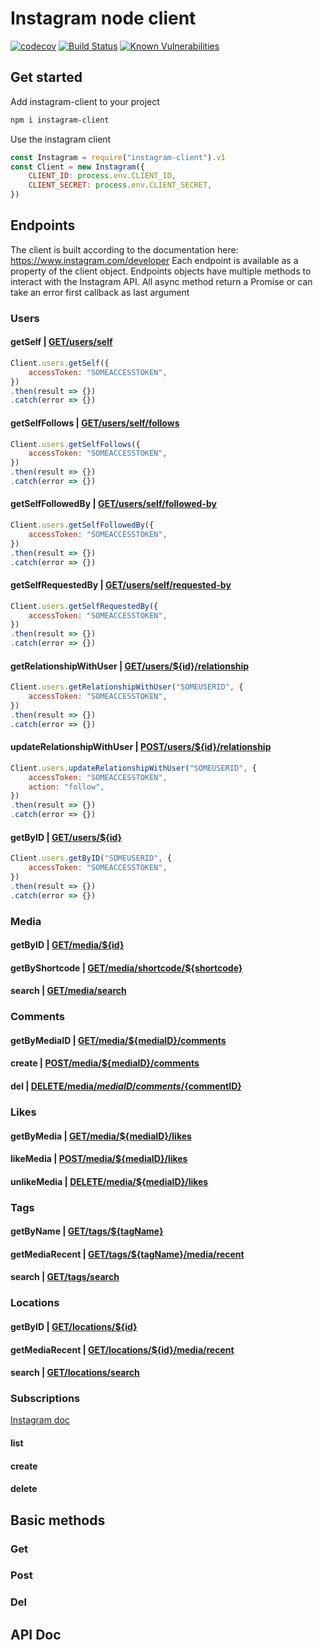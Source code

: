 # Instagram node client
[![codecov](https://codecov.io/gh/francoispqt/instagram-node-client/branch/master/graph/badge.svg)](https://codecov.io/gh/francoispqt/instagram-node-client)
[![Build Status](https://travis-ci.org/francoispqt/instagram-node-client.svg?branch=master)](https://travis-ci.org/francoispqt/instagram-node-client)
[![Known Vulnerabilities](https://snyk.io/test/github/francoispqt/instagram-node-client/badge.svg)](https://snyk.io/test/github/francoispqt/instagram-node-client)


## Get started
Add instagram-client to your project
```bash
npm i instagram-client
```

Use the instagram client
```js
const Instagram = require("instagram-client").v1
const Client = new Instagram({
    CLIENT_ID: process.env.CLIENT_ID,
    CLIENT_SECRET: process.env.CLIENT_SECRET,
})
```     

## Endpoints
The client is built according to the documentation here: https://www.instagram.com/developer
Each endpoint is available as a property of the client object. Endpoints objects have multiple methods to interact with the Instagram API.
All async method return a Promise or can take an error first callback as last argument

### Users
#### getSelf | [GET/users/self](https://www.instagram.com/developer/endpoints/users/#get_users_self)
```js
Client.users.getSelf({
    accessToken: "SOMEACCESSTOKEN",
})
.then(result => {})
.catch(error => {})
```

#### getSelfFollows | [GET/users/self/follows](https://www.instagram.com/developer/endpoints/relationships/#get_users_follows)
```js
Client.users.getSelfFollows({
    accessToken: "SOMEACCESSTOKEN",
})
.then(result => {})
.catch(error => {})
```

#### getSelfFollowedBy | [GET/users/self/followed-by](https://www.instagram.com/developer/endpoints/relationships/#get_users_followed_by)
```js
Client.users.getSelfFollowedBy({
    accessToken: "SOMEACCESSTOKEN",
})
.then(result => {})
.catch(error => {})
```

#### getSelfRequestedBy | [GET/users/self/requested-by](https://www.instagram.com/developer/endpoints/relationships/#get_incoming_requests)
```js
Client.users.getSelfRequestedBy({
    accessToken: "SOMEACCESSTOKEN",
})
.then(result => {})
.catch(error => {})
```

#### getRelationshipWithUser | [GET/users/${id}/relationship](https://www.instagram.com/developer/endpoints/relationships/#get_relationship)
```js
Client.users.getRelationshipWithUser("SOMEUSERID", {
    accessToken: "SOMEACCESSTOKEN",
})
.then(result => {})
.catch(error => {})
```

#### updateRelationshipWithUser | [POST/users/${id}/relationship](https://www.instagram.com/developer/endpoints/relationships/#post_relationship)
```js
Client.users.updateRelationshipWithUser("SOMEUSERID", {
    accessToken: "SOMEACCESSTOKEN",
    action: "follow",
})
.then(result => {})
.catch(error => {})
```

#### getByID | [GET/users/${id}](https://www.instagram.com/developer/endpoints/users/#get_users)
```js
Client.users.getByID("SOMEUSERID", {
    accessToken: "SOMEACCESSTOKEN",
})
.then(result => {})
.catch(error => {})
```

### Media
#### getByID | [GET/media/${id}](https://www.instagram.com/developer/endpoints/media/#get_media)
#### getByShortcode | [GET/media/shortcode/${shortcode}](https://www.instagram.com/developer/endpoints/media/#get_media_by_shortcode)
#### search | [GET/media/search](https://www.instagram.com/developer/endpoints/media/#get_media_search)

### Comments
#### getByMediaID | [GET/media/${mediaID}/comments](https://www.instagram.com/developer/endpoints/comments/#get_media_comments)
#### create | [POST/media/${mediaID}/comments](https://www.instagram.com/developer/endpoints/comments/#post_media_comments)
#### del | [DELETE/media/${mediaID}/comments/${commentID}](https://www.instagram.com/developer/endpoints/comments/#delete_media_comments)

### Likes
#### getByMedia | [GET/media/${mediaID}/likes](https://www.instagram.com/developer/endpoints/likes/#get_media_likes)
#### likeMedia | [POST/media/${mediaID}/likes](https://www.instagram.com/developer/endpoints/likes/#post_likes) 
#### unlikeMedia | [DELETE/media/${mediaID}/likes](https://www.instagram.com/developer/endpoints/likes/#delete_likes)

### Tags
#### getByName | [GET/tags/${tagName}](https://www.instagram.com/developer/endpoints/tags/#get_tags)
#### getMediaRecent | [GET/tags/${tagName}/media/recent](https://www.instagram.com/developer/endpoints/tags/#get_tags_media_recent)
#### search | [GET/tags/search](https://www.instagram.com/developer/endpoints/tags/#get_tags_search)

### Locations
#### getByID | [GET/locations/${id}](https://www.instagram.com/developer/endpoints/locations/#get_locations)
#### getMediaRecent | [GET/locations/${id}/media/recent](https://www.instagram.com/developer/endpoints/locations/#get_locations_media_recent)
#### search | [GET/locations/search](https://www.instagram.com/developer/endpoints/locations/#get_locations_search)

### Subscriptions
[Instagram doc](https://www.instagram.com/developer/subscriptions/)
#### list
#### create
#### delete

## Basic methods

### Get
### Post
### Del

## API Doc
